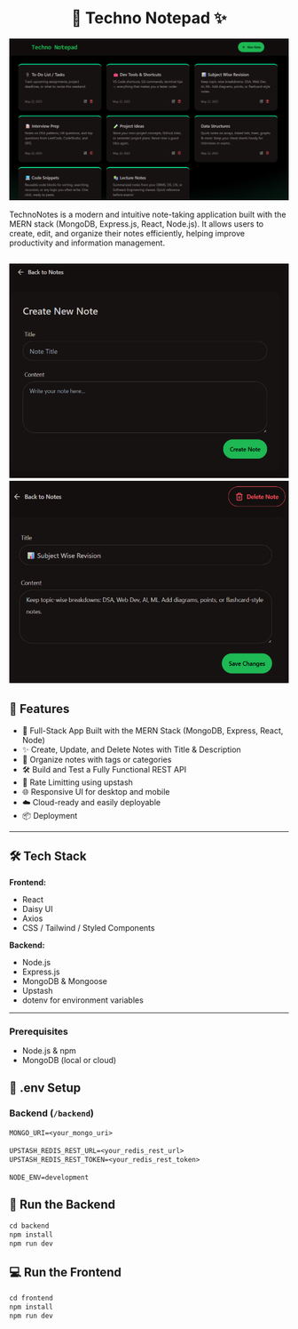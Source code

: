 <h1 align="center">📝 Techno Notepad ✨</h1>

![Demo App](/frontend/public/image.png)

TechnoNotes is a modern and intuitive note-taking application built with the MERN stack (MongoDB, Express.js, React, Node.js). It allows users to create, edit, and organize their notes efficiently, helping improve productivity and information management.

![Add Note](/frontend/public/addNote.png)
![View Note](/frontend/public/viewNote.png)
---

## 🚀 Features

- 🧱 Full-Stack App Built with the MERN Stack (MongoDB, Express, React, Node)
- ✨ Create, Update, and Delete Notes with Title & Description
- 📁 Organize notes with tags or categories
- 🛠️ Build and Test a Fully Functional REST API
- 🔐 Rate Limitting using upstash
- 🌐 Responsive UI for desktop and mobile
- ☁️ Cloud-ready and easily deployable
- 📦 Deployment

---

## 🛠 Tech Stack

**Frontend:**
- React
- Daisy UI
- Axios
- CSS / Tailwind / Styled Components

**Backend:**
- Node.js
- Express.js
- MongoDB & Mongoose
- Upstash
- dotenv for environment variables

---

### Prerequisites
- Node.js & npm
- MongoDB (local or cloud)


## 🧪 .env Setup

### Backend (`/backend`)

```
MONGO_URI=<your_mongo_uri>

UPSTASH_REDIS_REST_URL=<your_redis_rest_url>
UPSTASH_REDIS_REST_TOKEN=<your_redis_rest_token>

NODE_ENV=development
```

## 🔧 Run the Backend

```
cd backend
npm install
npm run dev
```

## 💻 Run the Frontend

```
cd frontend
npm install
npm run dev
```